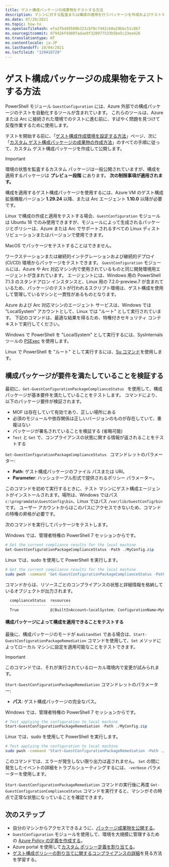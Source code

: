 ```yaml
---
title: ゲスト構成パッケージの成果物をテストする方法
description: マシンに対する監査または構成の適用を行うパッケージを作成およびテストする経験。
ms.date: 07/20/2021
ms.topic: how-to
ms.openlocfilehash: efa2fbd49509b323cbf0cf442cb0a29bbc51c8b7
ms.sourcegitcommit: 079426f4980fadae9f320977533b5be5c23ee426
ms.translationtype: HT
ms.contentlocale: ja-JP
ms.lasthandoff: 10/04/2021
ms.locfileid: "129418729"
---
```

# <a name="how-to-test-guest-configuration-package-artifacts"></a>ゲスト構成パッケージの成果物をテストする方法

PowerShell モジュール `GuestConfiguration` には、Azure 外部での構成パッケージのテストを自動化するツールが含まれています。 これらのツールは、Azure または Arc に接続された環境でのテストに進む前に、すばやく問題を見つけて反復作業するために使用します。

テストを開始する前に、「[ゲスト構成作成環境を設定する方法](./guest-configuration-create-setup.md)」ページ、次に「[カスタム ゲスト構成パッケージの成果物の作成方法](./guest-configuration-create.md)」のすべての手順に従って、カスタム ゲスト構成パッケージを作成して公開します。

> [!IMPORTANT]
> 環境の状態を監査するカスタム パッケージは一般公開されていますが、構成を適用するパッケージは **プレビュー段階** にあります。 **次の制限事項が適用されます。**
> 
> 構成を適用するゲスト構成パッケージを使用するには、Azure VM のゲスト構成拡張機能バージョン **1.29.24** 以降、または Arc エージェント **1.10.0** 以降が必要です。
> 
> Linux で構成の作成と適用をテストする場合、`GuestConfiguration` モジュールは Ubuntu 18 でのみ使用できますが、モジュールによって生成されるパッケージとポリシーは、Azure または Arc でサポートされるすべての Linux ディストリビューションまたはバージョンで使用できます。
>
> MacOS でパッケージをテストすることはできません。

ワークステーションまたは継続的インテグレーションおよび継続的デプロイ (CI/CD) 環境からパッケージをテストできます。  `GuestConfiguration` モジュールには、Azure や Arc 対応マシン内で使用されているものと同じ開発環境用エージェントが含まれています。 エージェントには、Windows 用の PowerShell 7.1.3 のスタンドアロン インスタンスと、Linux 用の 7.2.0-preview.7 が含まれているため、パッケージのテストが行われるスクリプト環境は、ゲスト構成を使用して管理しているマシンと一貫性があるものとなります。

Azure および Arc 対応マシンのエージェント サービスは、Windows では "LocalSystem" アカウントとして、Linux では "ルート" として実行されています。 下記のコマンドは、最適な結果を得るため、特権付きセキュリティ コンテキストで実行してください。

Windows で PowerShell を "LocalSystem" として実行するには、SysInternals ツールの [PSExec](/sysinternals/downloads/psexec) を使用します。

Linux で PowerShell を "ルート" として実行するには、[Su コマンド](https://manpages.ubuntu.com/manpages/man1/su.1.html)を使用します。

## <a name="validate-the-configuration-package-meets-requirements"></a>構成パッケージが要件を満たしていることを検証する

最初に、`Get-GuestConfigurationPackageComplianceStatus ` を使用して、構成パッケージが基本要件を満たしていることをテストします。 コマンドにより、以下のパッケージ要件が検証されます。

- MOF は存在していて有効であり、正しい場所にある
- 必須のモジュールや依存関係は正しいバージョンのものが存在していて、重複はない
- パッケージが署名されていることを検証する (省略可能)
- `Test` と `Get` で、コンプライアンスの状態に関する情報が返されることをテストする

`Get-GuestConfigurationPackageComplianceStatus ` コマンドレットのパラメーター:

- **Path**: ゲスト構成パッケージのファイル パスまたは URI。
- **Parameter**: ハッシュテーブル形式で提供されるポリシー パラメーター。

このコマンドを初めて実行するときに、テスト マシンにゲスト構成エージェントがインストールされます。場所は、Windows ではパス `c:\programdata\GuestConfig\bin`、Linux ではパス `/var/lib/GuestConfig/bin` です。 ユーザー アカウントからはこのパスにアクセスできないため、コマンドの特権の昇格が必要です。

次のコマンドを実行してパッケージをテストします。

Windows では、管理者特権の PowerShell 7 セッションからです。

```powershell
# Get the current compliance results for the local machine
Get-GuestConfigurationPackageComplianceStatus -Path ./MyConfig.zip
```

Linux では、sudo を使用して PowerShell を実行します。

```bash
# Get the current compliance results for the local machine
sudo pwsh -command 'Get-GuestConfigurationPackageComplianceStatus -Path ./MyConfig.zip'
```

コマンドからは、リソースごとのコンプライアンスの状態と詳細情報を格納しているオブジェクトが出力されます。

```powershell
  complianceStatus  resources
  ----------------  ---------
  True              @{BuiltInAccount=localSystem; ConfigurationName=MyConfig; Credential=; Dependencies=System.Obje…
```

#### <a name="test-the-configuration-package-can-apply-a-configuration"></a>構成パッケージによって構成を適用できることをテストする

最後に、構成パッケージのモードが `AuditandSet` である場合は、`Start-GuestConfigurationPackageRemediation` コマンドを使用して、`Set` メソッドによってローカル マシンに設定を適用可能なことをテストできます。

> [!IMPORTANT]
> このコマンドでは、それが実行されているローカル環境内で変更が試みられます。

`Start-GuestConfigurationPackageRemediation` コマンドレットのパラメーター:

- **パス**: ゲスト構成パッケージの完全なパス。

Windows では、管理者特権の PowerShell 7 セッションからです。

```powershell
# Test applying the configuration to local machine
Start-GuestConfigurationPackageRemediation -Path ./MyConfig.zip
```

Linux では、sudo を使用して PowerShell を実行します。

```bash
# Test applying the configuration to local machine
sudo pwsh -command 'Start-GuestConfigurationPackageRemediation -Path ./MyConfig.zip'
```

このコマンドでは、エラーが発生しない限り出力は返されません。 `Set` の間に発生したイベントの詳細をトラブルシューティングするには、`-verbose` パラメーターを使用します。

`Start-GuestConfigurationPackageRemediation` コマンドの実行後に再度 `Get-GuestConfigurationComplianceStatus` コマンドを実行すると、マシンがその時点で正常な状態になっていることを確認できます。

## <a name="next-steps"></a>次のステップ

- 自分のマシンからアクセスできるように、[パッケージ成果物を公開する](./guest-configuration-create-publish.md)。
- `GuestConfiguration` モジュールを使用して、環境を大規模に管理するための [Azure Policy の定義を作成する](./guest-configuration-create-definition.md)。
- Azure portal を使用して[カスタム ポリシー定義を割り当てる](../assign-policy-portal.md)。
- [ゲスト構成ポリシーの割り当てに関するコンプライアンスの詳細](./determine-non-compliance.md#compliance-details-for-guest-configuration)を見る方法を学習する。
